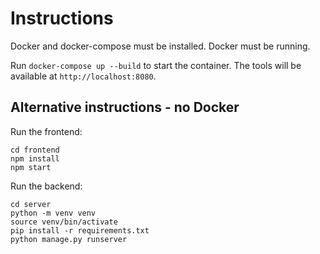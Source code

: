 # Instructions

Docker and docker-compose must be installed. Docker must be running.

Run `docker-compose up --build` to start the container. The tools will be available at `http://localhost:8080`.

## Alternative instructions - no Docker

Run the frontend:

```
cd frontend
npm install
npm start
```

Run the backend:

```
cd server
python -m venv venv
source venv/bin/activate
pip install -r requirements.txt
python manage.py runserver
```
